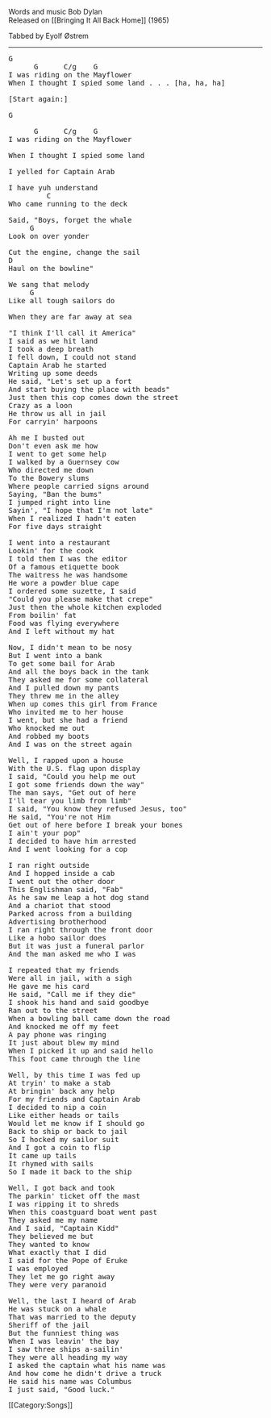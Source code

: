 Words and music Bob Dylan<br>
Released on [[Bringing It All Back Home]] (1965)<br>

Tabbed by Eyolf Østrem

----
<pre class="verse">
G
      G      C/g    G
I was riding on the Mayflower
When I thought I spied some land . . . [ha, ha, ha]

[Start again:]

G

      G      C/g    G
I was riding on the Mayflower

When I thought I spied some land

I yelled for Captain Arab

I have yuh understand
         C
Who came running to the deck

Said, "Boys, forget the whale
     G
Look on over yonder

Cut the engine, change the sail
D
Haul on the bowline"

We sang that melody
     G
Like all tough sailors do

When they are far away at sea

"I think I'll call it America"
I said as we hit land
I took a deep breath
I fell down, I could not stand
Captain Arab he started
Writing up some deeds
He said, "Let's set up a fort
And start buying the place with beads"
Just then this cop comes down the street
Crazy as a loon
He throw us all in jail
For carryin' harpoons

Ah me I busted out
Don't even ask me how
I went to get some help
I walked by a Guernsey cow
Who directed me down
To the Bowery slums
Where people carried signs around
Saying, "Ban the bums"
I jumped right into line
Sayin', "I hope that I'm not late"
When I realized I hadn't eaten
For five days straight

I went into a restaurant
Lookin' for the cook
I told them I was the editor
Of a famous etiquette book
The waitress he was handsome
He wore a powder blue cape
I ordered some suzette, I said
"Could you please make that crepe"
Just then the whole kitchen exploded
From boilin' fat
Food was flying everywhere
And I left without my hat

Now, I didn't mean to be nosy
But I went into a bank
To get some bail for Arab
And all the boys back in the tank
They asked me for some collateral
And I pulled down my pants
They threw me in the alley
When up comes this girl from France
Who invited me to her house
I went, but she had a friend
Who knocked me out
And robbed my boots
And I was on the street again

Well, I rapped upon a house
With the U.S. flag upon display
I said, "Could you help me out
I got some friends down the way"
The man says, "Get out of here
I'll tear you limb from limb"
I said, "You know they refused Jesus, too"
He said, "You're not Him
Get out of here before I break your bones
I ain't your pop"
I decided to have him arrested
And I went looking for a cop

I ran right outside
And I hopped inside a cab
I went out the other door
This Englishman said, "Fab"
As he saw me leap a hot dog stand
And a chariot that stood
Parked across from a building
Advertising brotherhood
I ran right through the front door
Like a hobo sailor does
But it was just a funeral parlor
And the man asked me who I was

I repeated that my friends
Were all in jail, with a sigh
He gave me his card
He said, "Call me if they die"
I shook his hand and said goodbye
Ran out to the street
When a bowling ball came down the road
And knocked me off my feet
A pay phone was ringing
It just about blew my mind
When I picked it up and said hello
This foot came through the line

Well, by this time I was fed up
At tryin' to make a stab
At bringin' back any help
For my friends and Captain Arab
I decided to nip a coin
Like either heads or tails
Would let me know if I should go
Back to ship or back to jail
So I hocked my sailor suit
And I got a coin to flip
It came up tails
It rhymed with sails
So I made it back to the ship

Well, I got back and took
The parkin' ticket off the mast
I was ripping it to shreds
When this coastguard boat went past
They asked me my name
And I said, "Captain Kidd"
They believed me but
They wanted to know
What exactly that I did
I said for the Pope of Eruke
I was employed
They let me go right away
They were very paranoid

Well, the last I heard of Arab
He was stuck on a whale
That was married to the deputy
Sheriff of the jail
But the funniest thing was
When I was leavin' the bay
I saw three ships a-sailin'
They were all heading my way
I asked the captain what his name was
And how come he didn't drive a truck
He said his name was Columbus
I just said, "Good luck."
</pre>

[[Category:Songs]]